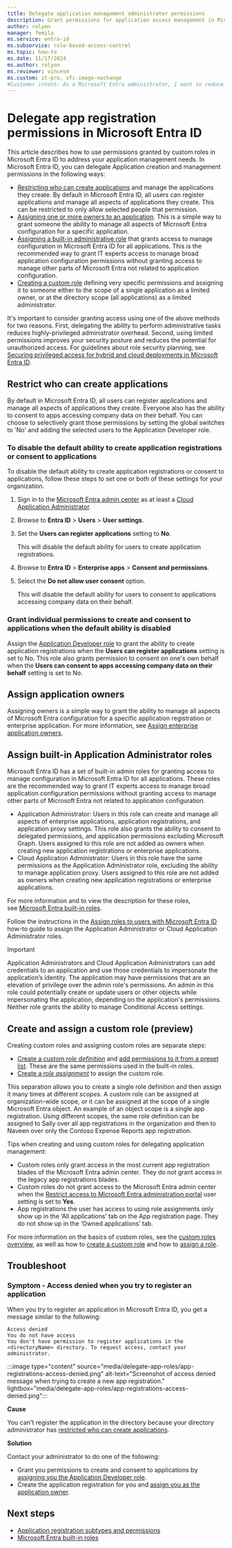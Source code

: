 ```yaml
---
title: Delegate application management administrator permissions
description: Grant permissions for application access management in Microsoft Entra ID
author: rolyon
manager: femila
ms.service: entra-id
ms.subservice: role-based-access-control
ms.topic: how-to
ms.date: 11/17/2024
ms.author: rolyon
ms.reviewer: vincesm
ms.custom: it-pro, sfi-image-nochange
#Customer intent: As a Microsoft Entra administrator, I want to reduce overusing highly-privileged administrator roles by delegating app access management to lower-privilege roles.
---
```


# Delegate app registration permissions in Microsoft Entra ID

This article describes how to use permissions granted by custom roles in Microsoft Entra ID to address your application management needs. In Microsoft Entra ID, you can delegate Application creation and management permissions in the following ways:

- [Restricting who can create applications](#restrict-who-can-create-applications) and manage the applications they create. By default in Microsoft Entra ID, all users can register applications and manage all aspects of applications they create. This can be restricted to only allow selected people that permission.
- [Assigning one or more owners to an application](#assign-application-owners). This is a simple way to grant someone the ability to manage all aspects of Microsoft Entra configuration for a specific application.
- [Assigning a built-in administrative role](#assign-built-in-application-administrator-roles) that grants access to manage configuration in Microsoft Entra ID for all applications. This is the recommended way to grant IT experts access to manage broad application configuration permissions without granting access to manage other parts of Microsoft Entra not related to application configuration.
- [Creating a custom role](#create-and-assign-a-custom-role-preview) defining very specific permissions and assigning it to someone either to the scope of a single application as a limited owner, or at the directory scope (all applications) as a limited administrator.

It's important to consider granting access using one of the above methods for two reasons. First, delegating the ability to perform administrative tasks reduces highly-privileged administrator overhead. Second, using limited permissions improves your security posture and reduces the potential for unauthorized access. For guidelines about role security planning, see [Securing privileged access for hybrid and cloud deployments in Microsoft Entra ID](security-planning.md).

## Restrict who can create applications

By default in Microsoft Entra ID, all users can register applications and manage all aspects of applications they create. Everyone also has the ability to consent to apps accessing company data on their behalf. You can choose to selectively grant those permissions by setting the global switches to 'No' and adding the selected users to the Application Developer role.

### To disable the default ability to create application registrations or consent to applications

To disable the default ability to create application registrations or consent to applications, follow these steps to set one or both of these settings for your organization.

1. Sign in to the [Microsoft Entra admin center](https://entra.microsoft.com) as at least a [Cloud Application Administrator](permissions-reference.md#cloud-application-administrator).

1. Browse to **Entra ID** > **Users** > **User settings**.

1. Set the **Users can register applications** setting to **No**.

    This will disable the default ability for users to create application registrations.

1. Browse to **Entra ID** > **Enterprise apps** > **Consent and permissions**.

1. Select the **Do not allow user consent** option.

    This will disable the default ability for users to consent to applications accessing company data on their behalf.

### Grant individual permissions to create and consent to applications when the default ability is disabled

Assign the [Application Developer role](~/identity/role-based-access-control/permissions-reference.md#application-developer) to grant the ability to create application registrations when the **Users can register applications** setting is set to No. This role also grants permission to consent on one's own behalf when the **Users can consent to apps accessing company data on their behalf** setting is set to No.

## Assign application owners

Assigning owners is a simple way to grant the ability to manage all aspects of Microsoft Entra configuration for a specific application registration or enterprise application. For more information, see [Assign enterprise application owners](~/identity/enterprise-apps/assign-app-owners.md).

## Assign built-in Application Administrator roles

Microsoft Entra ID has a set of built-in admin roles for granting access to manage configuration in Microsoft Entra ID for all applications. These roles are the recommended way to grant IT experts access to manage broad application configuration permissions without granting access to manage other parts of Microsoft Entra not related to application configuration.

- Application Administrator: Users in this role can create and manage all aspects of enterprise applications, application registrations, and application proxy settings. This role also grants the ability to consent to delegated permissions, and application permissions excluding Microsoft Graph. Users assigned to this role are not added as owners when creating new application registrations or enterprise applications.
- Cloud Application Administrator: Users in this role have the same permissions as the Application Administrator role, excluding the ability to manage application proxy. Users assigned to this role are not added as owners when creating new application registrations or enterprise applications.

For more information and to view the description for these roles, see [Microsoft Entra built-in roles](permissions-reference.md).

Follow the instructions in the [Assign roles to users with Microsoft Entra ID](~/fundamentals/how-subscriptions-associated-directory.yml) how-to guide to assign the Application Administrator or Cloud Application Administrator roles.

> [!IMPORTANT]
> Application Administrators and Cloud Application Administrators can add credentials to an application and use those credentials to impersonate the application’s identity. The application may have permissions that are an elevation of privilege over the admin role's permissions. An admin in this role could potentially create or update users or other objects while impersonating the application, depending on the application's permissions.
> Neither role grants the ability to manage Conditional Access settings.

## Create and assign a custom role (preview)

Creating custom roles and assigning custom roles are separate steps:

- [Create a custom *role definition*](custom-create.md) and [add permissions to it from a preset list](custom-available-permissions.md). These are the same permissions used in the built-in roles.
- [Create a *role assignment*](manage-roles-portal.md) to assign the custom role.

This separation allows you to create a single role definition and then assign it many times at different *scopes*. A custom role can be assigned at organization-wide scope, or it can be assigned at the scope of a single Microsoft Entra object. An example of an object scope is a single app registration. Using different scopes, the same role definition can be assigned to Sally over all app registrations in the organization and then to Naveen over only the Contoso Expense Reports app registration.

Tips when creating and using custom roles for delegating application management:
- Custom roles only grant access in the most current app registration blades of the Microsoft Entra admin center. They do not grant access in the legacy app registrations blades.
- Custom roles do not grant access to the Microsoft Entra admin center when the [Restrict access to Microsoft Entra administration portal](~/fundamentals/users-default-permissions.md) user setting is set to **Yes**.
- App registrations the user has access to using role assignments only show up in the ‘All applications’ tab on the App registration page. They do not show up in the ‘Owned applications’ tab.

For more information on the basics of custom roles, see the [custom roles overview](custom-overview.md), as well as how to [create a custom role](custom-create.md) and how to [assign a role](manage-roles-portal.md).

## Troubleshoot

### Symptom - Access denied when you try to register an application

When you try to register an application in Microsoft Entra ID, you get a message similar to the following:

```
Access denied
You do not have access
You don't have permission to register applications in the <directoryName> directory. To request access, contact your administrator.
```

:::image type="content" source="media/delegate-app-roles/app-registrations-access-denied.png" alt-text="Screenshot of access denied message when trying to create a new app registration." lightbox="media/delegate-app-roles/app-registrations-access-denied.png":::

**Cause**

You can't register the application in the directory because your directory administrator has [restricted who can create applications](#restrict-who-can-create-applications).

**Solution**

Contact your administrator to do one of the following:

- Grant you permissions to create and consent to applications by [assigning you the Application Developer role](#grant-individual-permissions-to-create-and-consent-to-applications-when-the-default-ability-is-disabled).
- Create the application registration for you and [assign you as the application owner](#assign-application-owners).

## Next steps

- [Application registration subtypes and permissions](custom-available-permissions.md)
- [Microsoft Entra built-in roles](permissions-reference.md)
